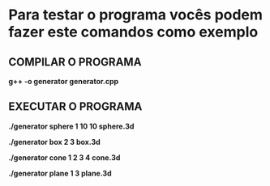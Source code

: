 # **Para testar o programa vocês podem fazer este comandos como exemplo**

## **COMPILAR O PROGRAMA**

**g++ -o generator generator.cpp**

## **EXECUTAR O PROGRAMA**

**./generator sphere 1 10 10 sphere.3d**

**./generator box 2 3 box.3d**

**./generator cone 1 2 3 4 cone.3d**

**./generator plane 1 3 plane.3d**
